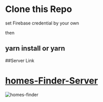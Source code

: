 # Clone this Repo

set Firebase credential by your own

then

## yarn install or yarn

##Server Link

# [homes-Finder-Server](https://github.com/Azim-Ahmed/homes-finder-server)

![homes-finder](https://i.ibb.co/1v34gq6/homes-finder-client-min-1-1-1.jpg
)
